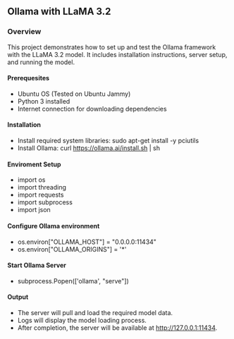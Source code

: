 ## Ollama with LLaMA 3.2

### Overview
This project demonstrates how to set up and test the Ollama framework with the LLaMA 3.2 model. It includes installation instructions, server setup, and running the model.

#### Prerequesites
- Ubuntu OS (Tested on Ubuntu Jammy)
- Python 3 installed
- Internet connection for downloading dependencies

#### Installation
- Install required system libraries:
sudo apt-get install -y pciutils
- Install Ollama:
curl https://ollama.ai/install.sh | sh

#### Enviroment Setup
- import os
- import threading
- import requests
- import subprocess
- import json

#### Configure Ollama environment
- os.environ["OLLAMA_HOST"] = "0.0.0.0:11434"
- os.environ["OLLAMA_ORIGINS"] = '*'

#### Start Ollama Server
- subprocess.Popen(['ollama', "serve"])

#### Output
- The server will pull and load the required model data.
- Logs will display the model loading process.
- After completion, the server will be available at http://127.0.0.1:11434.

